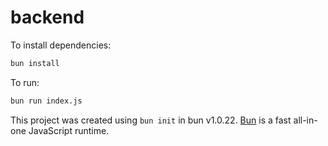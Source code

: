 # backend

To install dependencies:

```bash
bun install
```

To run:

```bash
bun run index.js
```

This project was created using `bun init` in bun v1.0.22. [Bun](https://bun.sh) is a fast all-in-one JavaScript runtime.
